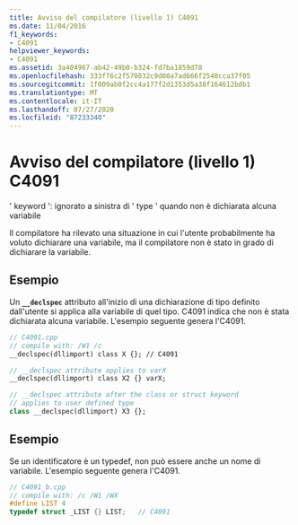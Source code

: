 ```yaml
---
title: Avviso del compilatore (livello 1) C4091
ms.date: 11/04/2016
f1_keywords:
- C4091
helpviewer_keywords:
- C4091
ms.assetid: 3a404967-ab42-49b0-b324-fd7ba1859d78
ms.openlocfilehash: 333f76c2f570832c9d08a7ad666f2540cca37f05
ms.sourcegitcommit: 1f009ab0f2cc4a177f2d1353d5a38f164612bdb1
ms.translationtype: MT
ms.contentlocale: it-IT
ms.lasthandoff: 07/27/2020
ms.locfileid: "87233340"
---
```

# <a name="compiler-warning-level-1-c4091"></a>Avviso del compilatore (livello 1) C4091

' keyword ': ignorato a sinistra di ' type ' quando non è dichiarata alcuna variabile

Il compilatore ha rilevato una situazione in cui l'utente probabilmente ha voluto dichiarare una variabile, ma il compilatore non è stato in grado di dichiarare la variabile.

## <a name="example"></a>Esempio

Un **`__declspec`** attributo all'inizio di una dichiarazione di tipo definito dall'utente si applica alla variabile di quel tipo. C4091 indica che non è stata dichiarata alcuna variabile. L'esempio seguente genera l'C4091.

```cpp
// C4091.cpp
// compile with: /W1 /c
__declspec(dllimport) class X {}; // C4091

// __declspec attribute applies to varX
__declspec(dllimport) class X2 {} varX;

// __declspec attribute after the class or struct keyword
// applies to user defined type
class __declspec(dllimport) X3 {};
```

## <a name="example"></a>Esempio

Se un identificatore è un typedef, non può essere anche un nome di variabile. L'esempio seguente genera l'C4091.

```cpp
// C4091_b.cpp
// compile with: /c /W1 /WX
#define LIST 4
typedef struct _LIST {} LIST;   // C4091
```
